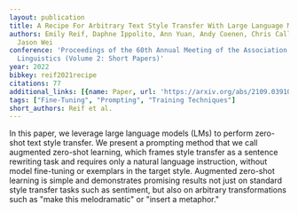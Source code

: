 ```yaml
---
layout: publication
title: A Recipe For Arbitrary Text Style Transfer With Large Language Models
authors: Emily Reif, Daphne Ippolito, Ann Yuan, Andy Coenen, Chris Callison-burch,
  Jason Wei
conference: 'Proceedings of the 60th Annual Meeting of the Association for Computational
  Linguistics (Volume 2: Short Papers)'
year: 2022
bibkey: reif2021recipe
citations: 77
additional_links: [{name: Paper, url: 'https://arxiv.org/abs/2109.03910'}]
tags: ["Fine-Tuning", "Prompting", "Training Techniques"]
short_authors: Reif et al.
---
```

In this paper, we leverage large language models (LMs) to perform zero-shot
text style transfer. We present a prompting method that we call augmented
zero-shot learning, which frames style transfer as a sentence rewriting task
and requires only a natural language instruction, without model fine-tuning or
exemplars in the target style. Augmented zero-shot learning is simple and
demonstrates promising results not just on standard style transfer tasks such
as sentiment, but also on arbitrary transformations such as "make this
melodramatic" or "insert a metaphor."
